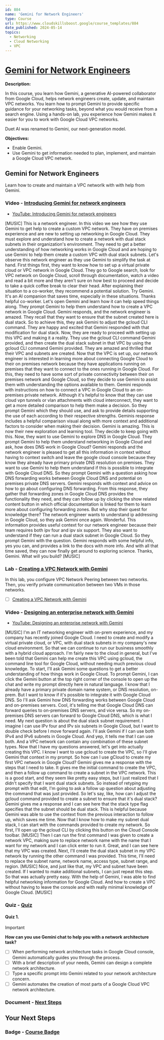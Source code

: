 ```yaml
---
id: 884
name: 'Gemini for Network Engineers'
type: Course
url: https://www.cloudskillsboost.google/course_templates/884
date_published: 2024-05-14
topics:
  - Networking
  - Cloud Networking
  - VPC
---
```


# [Gemini for Network Engineers](https://www.cloudskillsboost.google/course_templates/884)

**Description:**

In this course, you learn how Gemini, a generative AI-powered collaborator from Google Cloud, helps network engineers create, update, and maintain VPC networks. You learn how to prompt Gemini to provide specific guidance for your networking tasks, beyond what you would receive from a search engine. Using a hands-on lab, you experience how Gemini makes it easier for you to work with Google Cloud VPC networks.

Duet AI was renamed to Gemini, our next-generation model.

**Objectives:**

* Enable Gemini.
* Use Gemini to get information needed to plan, implement, and maintain a Google Cloud VPC network.

## Gemini for Network Engineers

Learn how to create and maintain a VPC networlk with with help from Gemini.


### Video - [Introducing Gemini for network engineers](https://www.cloudskillsboost.google/course_templates/884/video/476761)

* [YouTube: Introducing Gemini for network engineers](https://www.youtube.com/watch?v=_DY7YDZInPM)

[MUSIC] This is a network engineer. In this video we see how they use Gemini to get help to create a custom VPC network. They have on premises experience and are new to setting up networking in Google Cloud. They must explore and understand how to create a network with dual stack subnets in their organization's environment. They need to get a better understanding of how networking works in Google Cloud and are hoping to use Gemini to help them create a custom VPC with dual stack subnets. Let's observe this network engineer as they use Gemini to simplify the task at hand. First things first, they want to know how to set up a virtual private cloud or VPC network in Google Cloud. They go to Google search, look for VPC network on Google Cloud, scroll through documentation, watch a video and read a bit more and they aren't sure on how best to proceed and decide to take a quick coffee break to clear their head. After explaining their situation to a co-worker, they recommend a potential solution. Try Gemini. It's an AI companion that saves time, especially in these situations. Thanks helpful co-worker. Let's open Gemini and learn how it can help speed things along. They prompt Gemini to help them understand how to create a VPC network in Google Cloud. Gemini responds, and the network engineer is amazed. They recall that they want to ensure that the subnet created here is dual stack. So to achieve this, they ask Gemini to adjust the gcloud CLI command. They are happy and excited that Gemini responded with that modification for dual stack. Now, they are ready to proceed with setting up this VPC and making it a reality. They use the gcloud CLI command Gemini provided, and then create the dual stack subnet in that VPC by using the gcloud CLI command Gemini provided. They are amazed and thrilled that their VPC and subnets are created. Now that the VPC is set up, our network engineer is interested in learning more about connecting Google Cloud to their on premises network because they have applications running on premises that they want to connect to the ones running in Google Cloud. For this, they need to have some sort of private connectivity between their on premises network and Google Cloud, so they decide to use Gemini to assist them with understanding the options available to them. Gemini responds with instructions on how to connect a VPC in Google Cloud to an on-premises private network. Although it's helpful to know that they can use cloud vpn tunnels or vlan attachments with cloud interconnect, they want to get a more detailed comparison to help them make a decision. So they prompt Gemini which they should use, and ask to provide details supporting the use of each according to their respective strengths. Geminis response includes a helpful comparison visual along with more context and additional factors to consider when making their decision. Gemini is amazing. This is now their new exploration and learning tool. They decide to keep going with this. Now, they want to use Gemini to explore DNS in Google Cloud. They prompt Gemini to help them understand networking in Google Cloud and ask, how does DNS work in Google Cloud? Gemini responds and the network engineer is pleased to get all this information in context without having to context switch and leave the google cloud console because they know they already have primary private DNS resolution on premises. They want to use Gemini to help them understand if this is possible to integrate with Google Cloud DNS. So they prompt Gemini with a question asking how DNS forwarding works between Google Cloud DNS and potential on premises private DNS servers. Gemini responds with context and advice on how to go about configuring DNS forwarding. From this response, they gather that forwarding zones in Google Cloud DNS provides the functionality they need, and they can follow up by clicking the show related content button in which official documentation is linked for them to learn more about configuring forwarding zones. But why stop their quest for knowledge there? The network engineer wants to understand ip addressing in Google Cloud, so they ask Gemini once again. Wonderful. This information provides useful context for our network engineer because their team requires both ipv four and ipv six support. They also want to understand if they can run a dual stack subnet in Google Cloud. So they prompt Gemini with the question. Gemini responds with some helpful info, yes you can, and provides a link to the docs with more info. And with all that time saved, they can now finally get around to exploring science. Thanks, Gemini. What will you build? [MUSIC]

### Lab - [Creating a VPC Network with Gemini](https://www.cloudskillsboost.google/course_templates/884/labs/476762)

In this lab, you configure VPC Network Peering between two networks. Then, you verify private communication between two VMs in those networks.

* [ ] [Creating a VPC Network with Gemini](../labs/Creating-a-VPC-Network-with-Gemini.md)

### Video - [Designing an enterprise network with Gemini](https://www.cloudskillsboost.google/course_templates/884/video/476763)

* [YouTube: Designing an enterprise network with Gemini](https://www.youtube.com/watch?v=yHixSs8v1nY)

[MUSIC] I'm an IT networking engineer with on-prem experience, and my company has recently joined Google Cloud. I need to create and modify a virtual private cloud, or VPC, with dual stack subnets in my company's new cloud environment. So that we can continue to run our business smoothly with a hybrid cloud approach. I'm fairly new to the cloud in general, but I've been told that Gemini can help me create this VPC using gcloud, the command line tool for Google Cloud, without needing much previous cloud knowledge. To start, I'll ask Gemini some questions to get a better understanding of how things work in Google Cloud. To prompt Gemini, I can click the Gemini button at the top right corner of the console to open up the chat and write my prompt directly here in natural language. I know that I already have a primary private domain name system, or DNS resolution, on-prem. But I want to know if it's possible to integrate it with Google Cloud DNS. So I'll ask Gemini how DNS forwarding works between Google Cloud and on-premises servers. Cool, it's telling me that Google Cloud DNS can forward queries to on-premises DNS servers, and vice versa. So my on-premises DNS servers can forward to Google Cloud DNS, which is what I need. My next question is about the dual stack subnet requirement. I imagine I can use IPv four and IPv six subnets in Google Cloud, but I want to double check before I move forward again. I'll ask Gemini if I can use both IPv4 and IPv6 subnets in Google Cloud. And yep, it tells me that I can use both. And a VPC network can contain any combination of these subnet types. Now that I have my questions answered, let's get into actually creating this VPC. I know I want to use gcloud to create the VPC, so I'll give Gemini that context in my prompt. So how can I use gCloud to create my first VPC network in Google Cloud? Gemini gives me a response with the steps that I need to take. It gives me the initial command to create the VPC, and then a follow up command to create a subnet in the VPC network. This is a good start, and they seem like pretty easy steps, but I just realized that I didn't specify that I want dual stack subnets. So instead of retyping my prompt with that edit, I'm going to ask a follow up question about adjusting the command that was just provided. So let's say, like, how can I adjust the gcloud command provided to create a subnet to ensure that it's dual stack? Gemini gives me a response and I can see here that the stack type flag specifies that the subnet should be dual stack. This is helpful because Gemini was able to use the context from the previous interaction to follow up, which saves me time. Now that I know how to make my subnet dual stack, I can start with the commands provided to create my network. So first, I'll open up the gcloud CLI by clicking this button on the Cloud Console toolbar. [MUSIC] Then I can run the first command I was given to create a network VPC, making sure to replace network name with the name that I want for my network and I can click enter to run it. Great, and I can see here that my VPC was created. Next, I'll create the dual stack subnet in my VPC network by running the other command I was provided. This time, I'll need to replace the subnet name, network name, access type, subnet range, and region. [MUSIC] Nice, and just like that, my VPC and subnet have been created. If I wanted to make additional subnets, I can just repeat this step. So that was actually pretty easy. With the help of Gemini, I was able to find helpful networking information for Google Cloud. And how to create a VPC without having to leave the console and with really minimal knowledge of Google Cloud. [MUSIC]

### Quiz - [Quiz](https://www.cloudskillsboost.google/course_templates/884/quizzes/476764)

#### Quiz 1.

> [!important]
> **How can you use Gemini chat to help you with a network architecture task?**
>
> * [ ] When performing network architecture tasks in Google Cloud console, Gemini automatically guides you through the process.
> * [ ] With a brief description of your needs, Gemini can design a complete network architecture.
> * [ ] Type a specific prompt into Gemini related to your network architecture concern.
> * [ ] Gemini automates the creation of most parts of a Google Cloud VPC network architecture.

### Document - [Next Steps](https://www.cloudskillsboost.google/course_templates/884/documents/476765)

## Your Next Steps

### Badge - [Course Badge](https://www.cloudskillsboost.google)
